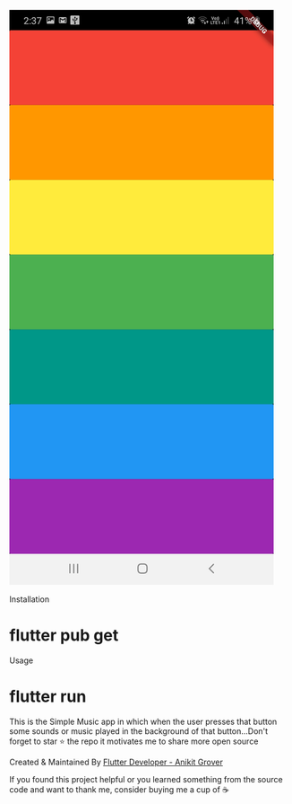 


![alt text](assets/music.jpg)





Installation

# flutter pub get

Usage

# flutter run


This is the Simple Music app in which when the user presses that button some sounds or music played in the background of that button...Don't forget to star ⭐ the repo it motivates me to share more open source

Created & Maintained By
<a href="https://www.linkedin.com/in/anikit-grover/#">Flutter Developer - Anikit Grover </a>

If you found this project helpful or you learned something from the source code and want to thank me, consider buying me a cup of ☕


